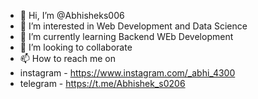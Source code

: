 - 👋 Hi, I’m @Abhisheks006
- 👀 I’m interested in Web Development and Data Science
- 🌱 I’m currently learning Backend WEb Development
- 💞️ I’m looking to collaborate 
- 📫 How to reach me on
- instagram - https://www.instagram.com/_abhi_4300
- telegram - https://t.me/Abhishek_s0206 
<!---
Abhisheks006/Abhisheks006 is a ✨ special ✨ repository because its `README.md` (this file) appears on your GitHub profile.
You can click the Preview link to take a look at your changes.
--->
